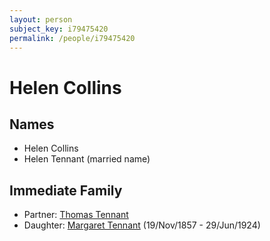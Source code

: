 ```yaml
---
layout: person
subject_key: i79475420
permalink: /people/i79475420
---
```


# Helen Collins

## Names

* Helen Collins
* Helen Tennant (married name)

## Immediate Family

* Partner: [Thomas Tennant](./@12974870@-thomas-tennant-b-d.md)
* Daughter: [Margaret Tennant](./@14002910@-margaret-tennant-b1857-11-19-d1924-6-29.md) (19/Nov/1857 - 29/Jun/1924)

